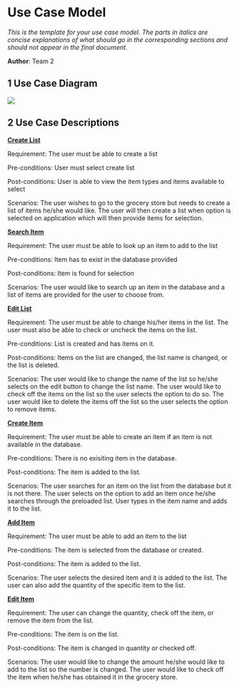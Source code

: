 # Use Case Model

*This is the template for your use case model. The parts in italics are concise explanations of what should go in the corresponding sections and should not appear in the final document.*

**Author**: Team 2

## 1 Use Case Diagram

![](https://tva1.sinaimg.cn/large/008eGmZEly1gp05szv9tnj30u00vtaca.jpg)



## 2 Use Case Descriptions

<u>**Create List**</u>

Requirement: The user must be able to create a list

Pre-conditions: User must select create list 

Post-conditions: User is able to view the item types and items available to select

Scenarios: The user wishes to go to the grocery store but needs to create a list of items he/she would like. The user will then create a list when option is selected on application which will then provide items for selection.

**<u>Search Item</u>**

Requirement: The user must be able to look up an item to add to the list

Pre-conditions: Item has to exist in the database provided

Post-conditions: Item is found for selection

Scenarios: The user would like to search up an item in the database and a list of items are provided for the user to choose from.

**<u>Edit List</u>**

Requirement: The user must be able to change his/her items in the list. The user must also be able to check or uncheck the items on the list.

Pre-conditions: List is created and has items on it.

Post-conditions: Items on the list are changed, the list name is changed, or the list is deleted.

Scenarios: The user would like to change the name of the list so he/she selects on the edit button to change the list name. The user would like to check off the items on the list so the user selects the option to do so. The user would like to delete the items off the list so the user selects the option to remove items.

**<u>Create Item</u>**

Requirement: The user must be able to create an item if an item is not available in the database.

Pre-conditions: There is no exisiting item in the database.

Post-conditions: The item is added to the list.

Scenarios: The user searches for an item on the list from the database but it is not there. The user selects on the option to add an item once he/she searches through the preloaded list. User types in the item name and adds it to the list.

**<u>Add Item</u>**

Requirement: The user must be able to add an item to the list

Pre-conditions: The item is selected from the database or created.

Post-conditions: The item is added to the list.

Scenarios: The user selects the desired item and it is added to the list. The user can also add the quantity of the specific item to the list.

<u>**Edit Item**</u>

Requirement: The user can change the quantity, check off the item, or remove the item from the list.

Pre-conditions: The item is on the list.

Post-conditions: The item is changed in quantity or checked off.

Scenarios: The user would like to change the amount he/she would like to add to the list so the number is changed. The user would like to check off the item when he/she has obtained it in the grocery store. 